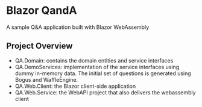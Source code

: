 # Blazor QandA
A sample Q&A application built with Blazor WebAssembly

## Project Overview

* QA.Domain: contains the domain entities and service interfaces
* QA.DemoServices: implementation of the service interfaces using dummy in-memory data. The initial set of questions is generated using Bogus and WaffleEngine. 
* QA.Web.Client: the Blazor client-side application
* QA.Web.Service: the WebAPI project that also delivers the webassembly client